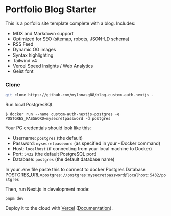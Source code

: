 # Portfolio Blog Starter

This is a porfolio site template complete with a blog. Includes:

- MDX and Markdown support
- Optimized for SEO (sitemap, robots, JSON-LD schema)
- RSS Feed
- Dynamic OG images
- Syntax highlighting
- Tailwind v4
- Vercel Speed Insights / Web Analytics
- Geist font

### Clone 

```bash
git clone https://github.com/mylonasg88/blog-custom-auth-nextjs .
```

Run local PostgresSQL
```
$ docker run --name custom-auth-nextjs-postgres -e POSTGRES_PASSWORD=mysecretpassword -d postgres
```

Your PG credentials should look like this:

- Username: `postgres` (the default)
- Password: `mysecretpassword` (as specified in your - Docker command)
- Host: `localhost` (if connecting from your local machine to Docker)
- Port: `5432` (the default PostgreSQL port)
- Database: `postgres` (the default database name)
 
 In your .env file paste this to connect to docker Postgres Database:
 POSTGRES_URL=`postgres://postgres:mysecretpassword@localhost:5432/postgres`


Then, run Next.js in development mode:

```bash
pnpm dev
```

Deploy it to the cloud with [Vercel](https://vercel.com/templates) ([Documentation](https://nextjs.org/docs/app/building-your-application/deploying)).
